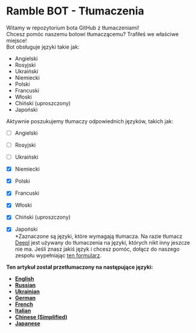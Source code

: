 # Ramble BOT - Tłumaczenia
Witamy w repozytorium bota GitHub z tłumaczeniami!                                                  
Chcesz pomóc naszemu botowi tłumaczącemu? Trafiłeś we właściwe miejsce!                                                  
Bot obsługuje języki takie jak:                                                  
- Angielski
- Rosyjski
- Ukraiński
- Niemiecki
- Polski
- Francuski
- Włoski
- Chiński (uproszczony)
- Japoński
                                                  
Aktywnie poszukujemy tłumaczy odpowiednich języków, takich jak:                                                  
- [ ] Angielski
- [ ] Rosyjski
- [ ] Ukraiński
- [x] Niemiecki
- [x] Polski
- [x] Francuski
- [x] Włoski
- [x] Chiński (uproszczony)
- [x] Japoński                                                  
*Zaznaczone są języki, które wymagają tłumacza. Na razie tłumacz [Deepl](https://www.deepl.com) jest używany do tłumaczenia na języki, których nikt inny jeszcze nie ma. Jeśli znasz jakiś język i chcesz pomóc, dołącz do naszego zespołu wypełniając [ten formularz](https://dtzlink.com).                                                  
                                                  
                                                  
**Ten artykuł został przetłumaczony na następujące języki:**                                                      
- [__**English**__](https://github.com/YT-Narin/RambleBOT-Translations/blob/main/ENG/readme.md)
- [__**Russian**__](https://github.com/YT-Narin/RambleBOT-Translations/blob/main/RUS/readme.md)
- [__**Ukrainian**__](https://github.com/YT-Narin/RambleBOT-Translations/blob/main/UKR/readme.md)
- [__**German**__](https://github.com/YT-Narin/RambleBOT-Translations/blob/main/GER/readme.md)
- [__**French**__](https://github.com/YT-Narin/RambleBOT-Translations/blob/main/FRE/readme.md)
- [__**Italian**__](https://github.com/YT-Narin/RambleBOT-Translations/blob/main/ITA/readme.md)
- [__**Chinese (Simplified)**__](https://github.com/YT-Narin/RambleBOT-Translations/blob/main/CHN/readme.md)
- [__**Japanese**__](https://github.com/YT-Narin/RambleBOT-Translations/blob/main/JAP/readme.md)
